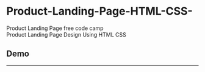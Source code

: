 # Product-Landing-Page-HTML-CSS-
Product Landing Page free code camp <br/>
Product Landing Page Design Using HTML CSS

## Demo
-------
